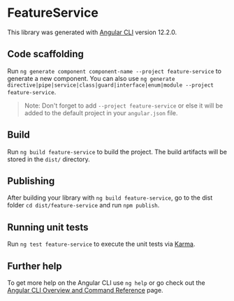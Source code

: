 # FeatureService

This library was generated with [Angular CLI](https://github.com/angular/angular-cli) version 12.2.0.

## Code scaffolding

Run `ng generate component component-name --project feature-service` to generate a new component. You can also use `ng generate directive|pipe|service|class|guard|interface|enum|module --project feature-service`.
> Note: Don't forget to add `--project feature-service` or else it will be added to the default project in your `angular.json` file. 

## Build

Run `ng build feature-service` to build the project. The build artifacts will be stored in the `dist/` directory.

## Publishing

After building your library with `ng build feature-service`, go to the dist folder `cd dist/feature-service` and run `npm publish`.

## Running unit tests

Run `ng test feature-service` to execute the unit tests via [Karma](https://karma-runner.github.io).

## Further help

To get more help on the Angular CLI use `ng help` or go check out the [Angular CLI Overview and Command Reference](https://angular.io/cli) page.
